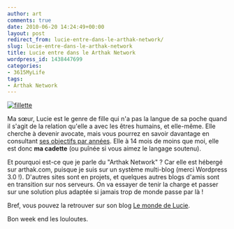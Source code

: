 ```yaml
---
author: art
comments: true
date: 2010-06-20 14:24:49+00:00
layout: post
redirect_from: lucie-entre-dans-le-arthak-network/
slug: lucie-entre-dans-le-arthak-network
title: Lucie entre dans le Arthak Network
wordpress_id: 1438447699
categories:
- 3615MyLife
tags:
- Arthak Network
---
```


[![fillette](https://static.irz.fr/2010/06/fillette-e1277043153291.jpg)](http://lucie.irz.fr)

Ma sœur, Lucie est le genre de fille qui n'a pas la langue de sa poche quand il s'agit de la relation qu'elle a avec les êtres humains, et elle-même. Elle cherche à devenir avocate, mais vous pourrez en savoir davantage en consultant [ses objectifs par années](http://lucie.arthak.com/vie-ta-vie-maintenant/). Elle à 14 mois de moins que moi, elle est donc **ma cadette** (ou puînée si vous aimez le langage soutenu).

Et pourquoi est-ce que je parle du "Arthak Network" ? Car elle est hébergé sur arthak.com, puisque je suis sur un système multi-blog (merci Wordpress 3.0 !). D'autres sites sont en projets, et quelques autres blogs d'amis sont en transition sur nos serveurs. On va essayer de tenir la charge et passer sur une solution plus adaptée si jamais trop de monde passe par là !

Bref, vous pouvez la retrouver sur son blog [Le monde de Lucie](http://lucie.irz.fr).

Bon week end les louloutes.
